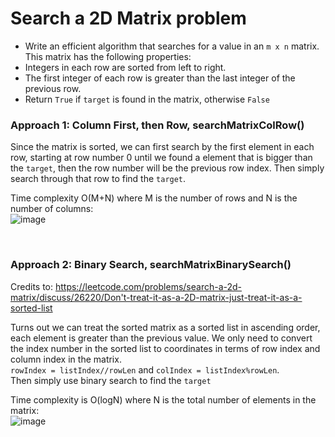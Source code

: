 # Search a 2D Matrix problem
* Write an efficient algorithm that searches for a value in an `m x n` matrix. This matrix has the following properties:
* Integers in each row are sorted from left to right.
* The first integer of each row is greater than the last integer of the previous row.
* Return `True` if `target` is found in the matrix, otherwise `False`

### Approach 1: Column First, then Row, searchMatrixColRow()
Since the matrix is sorted, we can first search by the first element in each row, starting at row number 0 until we found a element that is bigger than the  `target`, then the row number will be the previous row index. Then simply search through that row to find the `target`.

Time complexity O(M+N) where M is the number of rows and N is the number of columns:\
![image](https://user-images.githubusercontent.com/25105806/131790088-e53057d3-6735-49e4-9606-0b9dc8ca0817.png)


<br />

### Approach 2: Binary Search, searchMatrixBinarySearch()
Credits to: https://leetcode.com/problems/search-a-2d-matrix/discuss/26220/Don't-treat-it-as-a-2D-matrix-just-treat-it-as-a-sorted-list

Turns out we can treat the sorted matrix as a sorted list in ascending order, each element is greater than the previous value. We only need to convert the index number in the sorted list to coordinates in terms of row index and column index in the matrix.\
`rowIndex = listIndex//rowLen` and `colIndex = listIndex%rowLen`.\
Then simply use binary search to find the `target`

Time complexity is O(logN) where N is the total number of elements in the matrix:\
![image](https://user-images.githubusercontent.com/25105806/131790577-2e9a10c7-79b3-4e76-923e-48f1bea8258d.png)

